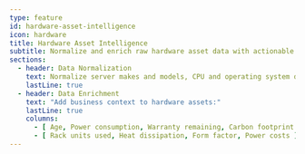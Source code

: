 ```yaml
---
type: feature
id: hardware-asset-intelligence
icon: hardware
title: Hardware Asset Intelligence
subtitle: Normalize and enrich raw hardware asset data with actionable business metrics to&nbsp;demonstrate the&nbsp;value of a technology refresh.
sections:
  - header: Data Normalization
    text: Normalize server makes and models, CPU and operating system data.
    lastLine: true
  - header: Data Enrichment
    text: "Add business context to hardware assets:"
    lastLine: true
    columns:
      - [ Age, Power consumption, Warranty remaining, Carbon footprint ]
      - [ Rack units used, Heat dissipation, Form factor, Power costs ]
---
```

